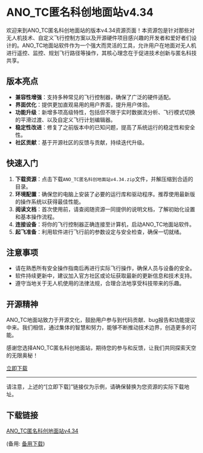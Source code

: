 # ANO_TC匿名科创地面站v4.34

欢迎来到ANO_TC匿名科创地面站的版本v4.34资源页面！本资源包是针对那些对无人机技术、自定义飞行控制方案以及开源硬件项目感兴趣的开发者和爱好者们设计的。ANO_TC地面站软件作为一个强大而灵活的工具，允许用户在地面对无人机进行遥控、监控、规划飞行路径等操作，其核心理念在于促进技术创新与匿名科技共享。

## 版本亮点

- **兼容性增强**：支持多种常见的飞行控制器，确保了广泛的硬件适配。
- **界面优化**：提供更加直观易用的用户界面，提升用户体验。
- **功能升级**：新增多项高级特性，包括但不限于实时数据流分析、飞行模式切换的平滑过渡、以及自定义飞行计划编辑器。
- **稳定性改进**：修复了之前版本中的已知问题，提高了系统运行的稳定性和安全性。
- **社区贡献**：基于开源社区的反馈与贡献，持续迭代升级。

## 快速入门

1. **下载资源**：点击下载`ANO_TC匿名科创地面站v4.34.zip`文件，并解压缩到合适的目录。
2. **环境配置**：确保您的电脑上安装了必要的运行库和驱动程序。推荐使用最新版的操作系统以获得最佳性能。
3. **阅读文档**：首次使用前，请查阅随资源一同提供的说明文档，了解初始化设置和基本操作流程。
4. **连接设备**：将你的飞行控制器正确连接至计算机，启动ANO_TC地面站软件。
5. **起飞准备**：利用软件进行飞行前的参数设定与安全检查，确保一切就绪。

## 注意事项

- 请在熟悉所有安全操作指南后再进行实际飞行操作，确保人员与设备的安全。
- 软件持续更新中，建议加入官方社区或论坛获取最新的更新信息和技术支持。
- 遵守当地关于无人机使用的法律法规，合理合法地享受科技带来的乐趣。

## 开源精神

ANO_TC地面站致力于开源文化，鼓励用户参与到代码贡献、bug报告和功能提议中来。我们相信，通过集体的智慧和努力，能够不断推动技术边界，创造更多的可能。

感谢您选择ANO_TC匿名科创地面站，期待您的参与和反馈，让我们共同探索天空的无限奥秘！

[立即下载](https://example.com/download/ANO_TC匿名科创地面站v4.34.zip) <!-- 请替换为实际下载链接 -->

---

请注意，上述的“[立即下载]”链接仅为示例，请确保替换为您资源的实际下载地址。

## 下载链接
[ANO_TC匿名科创地面站v4.34](https://pan.quark.cn/s/b75a48955c48) 

(备用: [备用下载](https://pan.baidu.com/s/1ANxexrk-xWs-27kA8Ihd7Q?pwd=1234))
